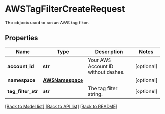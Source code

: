 # AWSTagFilterCreateRequest

The objects used to set an AWS tag filter.
## Properties
Name | Type | Description | Notes
------------ | ------------- | ------------- | -------------
**account_id** | **str** | Your AWS Account ID without dashes. | [optional] 
**namespace** | [**AWSNamespace**](AWSNamespace.md) |  | [optional] 
**tag_filter_str** | **str** | The tag filter string. | [optional] 

[[Back to Model list]](README.md#documentation-for-models) [[Back to API list]](README.md#documentation-for-api-endpoints) [[Back to README]](README.md)


